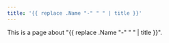 ```yaml
---
title: '{{ replace .Name "-" " " | title }}'
---
```


This is a page about "{{ replace .Name "-" " " | title }}".

